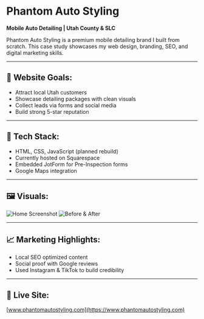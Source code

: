 # Phantom Auto Styling

**Mobile Auto Detailing | Utah County & SLC**

Phantom Auto Styling is a premium mobile detailing brand I built from scratch. This case study showcases my web design, branding, SEO, and digital marketing skills.

---

## 🔹 Website Goals:
- Attract local Utah customers
- Showcase detailing packages with clean visuals
- Collect leads via forms and social media
- Build strong 5-star reputation

---

## 🔧 Tech Stack:
- HTML, CSS, JavaScript (planned rebuild)
- Currently hosted on Squarespace
- Embedded JotForm for Pre-Inspection forms
- Google Maps integration

---

## 🖼️ Visuals:
![Home Screenshot](./screenshots/home.png)
![Before & After](./screenshots/before-after.png)

---

## 📈 Marketing Highlights:
- Local SEO optimized content
- Social proof with Google reviews
- Used Instagram & TikTok to build credibility

---

## 🚀 Live Site:
[www.phantomautostyling.com](https://www.phantomautostyling.com)
